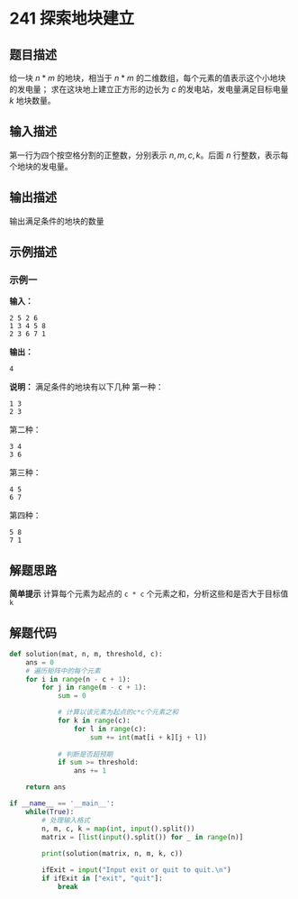 # 241 探索地块建立

## 题目描述
给一块 $n * m$ 的地块，相当于 $n * m$ 的二维数组，每个元素的值表示这个小地块的发电量；
求在这块地上建立正方形的边长为 $c$ 的发电站，发电量满足目标电量 $k$ 地块数量。

## 输入描述
第一行为四个按空格分割的正整数，分别表示 $n, m, c, k$。后面 $n$ 行整数，表示每个地块的发电量。

## 输出描述
输出满足条件的地块的数量

## 示例描述

### 示例一

**输入：**
```
2 5 2 6
1 3 4 5 8
2 3 6 7 1
```

**输出：**
```
4
```

**说明：** 
满足条件的地块有以下几种
第一种：
```
1 3
2 3
```
第二种：
```
3 4
3 6
```
第三种：
```
4 5
6 7
```
第四种：
```
5 8
7 1
```

## 解题思路
**简单提示**
计算每个元素为起点的 `c * c` 个元素之和，分析这些和是否大于目标值 `k`

## 解题代码
``` python
def solution(mat, n, m, threshold, c):
    ans = 0
    # 遍历矩阵中的每个元素
    for i in range(n - c + 1):
        for j in range(m - c + 1):
            sum = 0

            # 计算以该元素为起点的c*c个元素之和
            for k in range(c):
                for l in range(c):
                    sum += int(mat[i + k][j + l])
            
            # 判断是否超预期
            if sum >= threshold:
                ans += 1

    return ans

if __name__ == '__main__':
    while(True):
        # 处理输入格式
        n, m, c, k = map(int, input().split())
        matrix = [list(input().split()) for _ in range(n)]
        
        print(solution(matrix, n, m, k, c))

        ifExit = input("Input exit or quit to quit.\n")
        if ifExit in ["exit", "quit"]:
            break
```